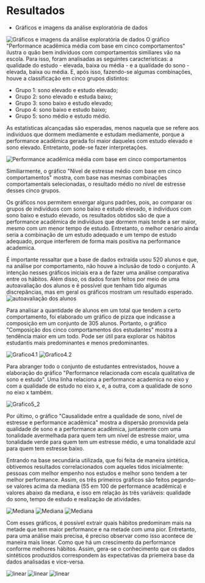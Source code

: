 # Resultados

* Gráficos e imagens da análise exploratória de dados

![Gráficos e imagens da análise exploratória de dados](https://github.com/ICEI-PUC-Minas-PPL-CD/ppl-cd-pcd-sist-int-2024-1-sleepresearch-2024-1/blob/merge-geral/assets/results/Student%20Stress%20Factors/Grafico1.png?raw=true)
O gráfico "Performance acadêmica média com base em cinco comportamentos" ilustra o quão bem indivíduos com comportamentos similiares vão na escola. Para isso, foram analisadas as seguintes características: a qualidade do estudo - elevada, baixa ou média - e a qualidade do sono - elevada, baixa ou média. E, após isso, fazendo-se algumas combinações, houve a classificação em cinco grupos distintos: 

- Grupo 1: sono elevado e estudo elevado;
- Grupo 2: sono elevado e estuda baixo;
- Grupo 3: sono baixo e estudo elevado;
- Grupo 4: sono baixo e estudo baixo;
- Grupo 5: sono médio e estudo médio.

As estatísticas alcançadas são esperadas, menos naquela que se refere aos indivíduos que dormem mediamente e estudam mediamente, porque a performance acadêmica gerada foi maior daqueles com estudo elevado e sono elevado. Entretanto, pode-se fazer interpretações.

![Performance acadêmica média com base em cinco comportamentos](https://github.com/ICEI-PUC-Minas-PPL-CD/ppl-cd-pcd-sist-int-2024-1-sleepresearch-2024-1/blob/merge-geral/assets/results/Student%20Stress%20Factors/Grafico2.png?raw=true)

Similiarmente, o gráfico "Nível de estresse médio com base em cinco comportamentos" mostra, com base nas mesmas combinações comportamentais selecionadas, o resultado médio no nível de estresse desses cinco grupos. 

Os gráficos nos permitem enxergar alguns padrões, pois, ao comparar os grupos de indivíduos com sono baixo e estudo elevado, e indivíduos com sono baixo e estudo elevado, os resultados obtidos são de que a performance acadêmica de indivíduos que dormem mais tende a ser maior, mesmo com um menor tempo de estudo. Entretanto, o melhor cenário ainda seria a combinação de um estudo adequado e um tempo de estudo adequado, porque interferem de forma mais positiva na performance academica.

É importante ressaltar que a base de dados extraída usou 520 alunos e que, na análise por comportamento, não houve a inclusão de todo o conjunto. A intenção nesses gráficos iniciais era a de fazer uma análise comparativa entre os hábitos. Além disso, os dados foram feitos por meio de uma autoavaliação dos alunos e é possível que tenham tido algumas discrepâncias, mas em geral os gráficos mostram um resultado esperado.
![autoavaliação dos alunos](https://github.com/ICEI-PUC-Minas-PPL-CD/ppl-cd-pcd-sist-int-2024-1-sleepresearch-2024-1/blob/merge-geral/assets/results/Student%20Stress%20Factors/Grafico3.png?raw=true)

Para analisar a quantidade de alunos em um total que tendem a certo comportamento, foi elaborado um gráfico de pizza que indicasse a composição em um conjunto de 305 alunos. Portanto, o gráfico "Composição dos cinco comportamentos dos estudantes" mostra a tendência maior em um todo. Pode ser útil para explorar os hábitos estudantis mais predominantes e menos predominantes.

![Grafico4.1](https://github.com/ICEI-PUC-Minas-PPL-CD/ppl-cd-pcd-sist-int-2024-1-sleepresearch-2024-1/blob/merge-geral/assets/results/Student%20Stress%20Factors/Grafico4_1.png?raw=true)
![Grafico4.2](https://github.com/ICEI-PUC-Minas-PPL-CD/ppl-cd-pcd-sist-int-2024-1-sleepresearch-2024-1/blob/merge-geral/assets/results/Student%20Stress%20Factors/Grafico4_2.png?raw=true)

Para abranger todo o conjunto de estudantes entrevistados, houve a elaboração do gráfico "Performance relacionada com escala qualitativa de sono e estudo". Uma linha relaciona a performance academica no eixo y com a qualidade de estudo no eixo x, e, a outra, com a qualidade de sono no eixo x também. 


![Grafico5_2](https://github.com/ICEI-PUC-Minas-PPL-CD/ppl-cd-pcd-sist-int-2024-1-sleepresearch-2024-1/edit/merge-geral/assets/results/Student%20Stress%20Factors/Grafico5_2.png?raw=true)

Por último, o gráfico "Causalidade entre a qualidade de sono, nível de estresse e performance acadêmica" mostra a dispersão promovida pela qualidade de sono e a performance acadêmica, juntamente com uma tonalidade avermelhada para quem tem um nível de estresse maior, uma tonalidade verde para quem tem um estresse médio, e uma tonalidade azul para quem tem estresse baixo.


Entrando na base secundária utilizada, que foi feita de maneira sintética, obtivemos resultados correlacionados com aqueles tidos inicialmente: pessoas com melhor empenho nos estudos e melhor sono tendem a ter melhor performance. Assim, os três primeiros gráficos são feitos pegando-se valores acima da mediana (55 em 100 de performance acadêmica) e valores abaixo da mediana, e isso em relação às três variáveis: qualidade do sono, tempo de estudo e realização de atividades.

![Mediana](https://github.com/ICEI-PUC-Minas-PPL-CD/ppl-cd-pcd-sist-int-2024-1-sleepresearch-2024-1/blob/merge-geral/assets/results/Student%20Performance/Grafico1_Mediana.png?raw=true)
![Mediana](https://github.com/ICEI-PUC-Minas-PPL-CD/ppl-cd-pcd-sist-int-2024-1-sleepresearch-2024-1/blob/merge-geral/assets/results/Student%20Performance/Grafico2_mediana.png?raw=true)
![Mediana](https://github.com/ICEI-PUC-Minas-PPL-CD/ppl-cd-pcd-sist-int-2024-1-sleepresearch-2024-1/blob/merge-geral/assets/results/Student%20Performance/Grafico3_Mediana.png?raw=true)

Com esses gráficos, é possível extrair quais hábitos predominam mais na metade que tem maior performance e na metade com uma pior. Entretanto, para uma análise mais precisa, é preciso observar como isso acontece de maneira mais linear. Como que há um crescimento da performance conforme melhores hábitos. Assim, gera-se o conhecimento que os dados sintéticos produzidos correspondem às expectativas da priemeira base da dados analisadas e vice-versa. 

![linear](https://github.com/ICEI-PUC-Minas-PPL-CD/ppl-cd-pcd-sist-int-2024-1-sleepresearch-2024-1/blob/merge-geral/assets/results/Student%20Performance/Grafico1_linear.png?raw=true)
![linear](https://github.com/ICEI-PUC-Minas-PPL-CD/ppl-cd-pcd-sist-int-2024-1-sleepresearch-2024-1/blob/merge-geral/assets/results/Student%20Performance/Grafico2_linear.png?raw=true)
![linear](https://github.com/ICEI-PUC-Minas-PPL-CD/ppl-cd-pcd-sist-int-2024-1-sleepresearch-2024-1/blob/merge-geral/assets/results/Student%20Performance/Grafico3_linear.png?raw=true)





